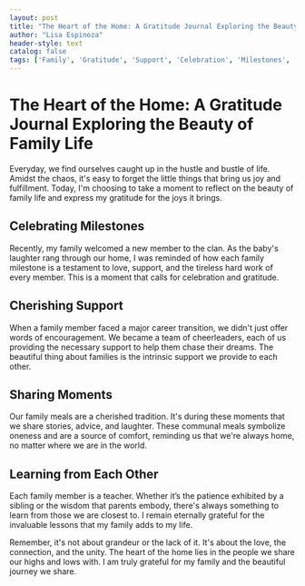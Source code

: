 ```yaml
---
layout: post
title: "The Heart of the Home: A Gratitude Journal Exploring the Beauty of Family Life"
author: "Lisa Espinoza"
header-style: text
catalog: false
tags: ['Family', 'Gratitude', 'Support', 'Celebration', 'Milestones', 'Love', 'Unity']
---
```


# The Heart of the Home: A Gratitude Journal Exploring the Beauty of Family Life  

Everyday, we find ourselves caught up in the hustle and bustle of life. Amidst the chaos, it's easy to forget the little things that bring us joy and fulfillment. Today, I'm choosing to take a moment to reflect on the beauty of family life and express my gratitude for the joys it brings.  

## Celebrating Milestones  

Recently, my family welcomed a new member to the clan. As the baby's laughter rang through our home, I was reminded of how each family milestone is a testament to love, support, and the tireless hard work of every member. This is a moment that calls for celebration and gratitude.   

## Cherishing Support  

When a family member faced a major career transition, we didn't just offer words of encouragement. We became a team of cheerleaders, each of us providing the necessary support to help them chase their dreams. The beautiful thing about families is the intrinsic support we provide to each other.  

## Sharing Moments  

Our family meals are a cherished tradition. It's during these moments that we share stories, advice, and laughter. These communal meals symbolize oneness and are a source of comfort, reminding us that we're always home, no matter where we are in the world.  

## Learning from Each Other  

Each family member is a teacher. Whether it’s the patience exhibited by a sibling or the wisdom that parents embody, there's always something to learn from those we are closest to. I remain eternally grateful for the invaluable lessons that my family adds to my life.  

Remember, it's not about grandeur or the lack of it. It's about the love, the connection, and the unity. The heart of the home lies in the people we share our highs and lows with. I am truly grateful for my family and the beautiful journey we share.  